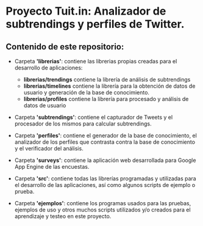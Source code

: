 # Proyecto Tuit.in: Analizador de subtrendings y perfiles de Twitter.

## Contenido de este repositorio:

- Carpeta **'librerias'**: contiene las librerias propias creadas para el desarrollo de aplicaciones:
	* **librerias/trendings** contiene la librería de análisis de subtrendings
	* **librerias/timelines** contiene la librería para la obtención de datos de usuario y generación de la base de conocimiento.
	* **librerias/profiles** contiene la librería para procesado y análisis de datos de usuario

- Carpeta **'subtrendings'**: contiene el capturador de Tweets y el procesador de los mismos para calcular subtrendings.

- Carpeta **'perfiles'**: contiene el generador de la base de conocimiento, el analizador de los perfiles que contrasta contra la base de conocimiento y el verificador del análisis.

- Carpeta **'surveys'**: contiene la aplicación web desarrollada para Google App Engine de las encuestas.

- Carpeta **'src'**: contiene todas las librerías programadas y utilizadas para el desarrollo de las aplicaciones, así como algunos scripts de ejemplo o prueba.

- Carpeta **'ejemplos'**: contiene los programas usados para las pruebas, ejemplos de uso y otros muchos scripts utilizados y/o creados para el aprendizaje y testeo en este proyecto.






